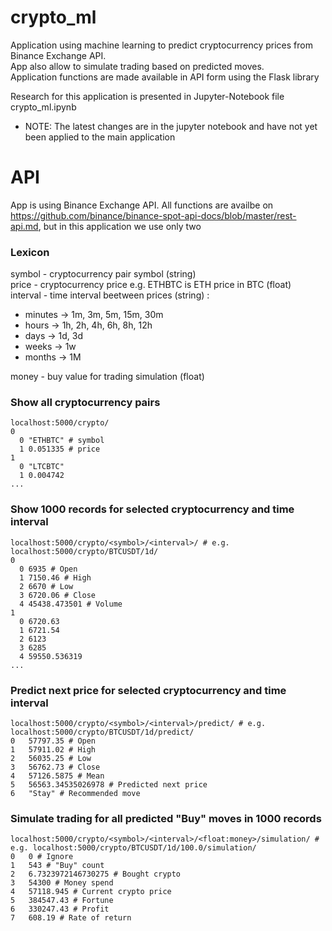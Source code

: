 # crypto_ml 
Application using machine learning to predict cryptocurrency prices from Binance Exchange API.\
App also allow to simulate trading based on predicted moves.\
Application functions are made available in API form using the Flask library

Research for this application is presented in Jupyter-Notebook file crypto_ml.ipynb

* NOTE: The latest changes are in the jupyter notebook and have not yet been applied to the main application

# API 
App is using Binance Exchange API. All functions are availbe on https://github.com/binance/binance-spot-api-docs/blob/master/rest-api.md, but in this application we use only two

### Lexicon
symbol - cryptocurrency pair symbol (string)\
price - cryptocurrency price e.g. ETHBTC is ETH price in BTC (float)\
interval - time interval beetween prices (string) :
 * minutes -> 1m, 3m, 5m, 15m, 30m
 * hours -> 1h, 2h, 4h, 6h, 8h, 12h
 * days -> 1d, 3d
 * weeks -> 1w
 * months -> 1M

money - buy value for trading simulation (float)

### Show all cryptocurrency pairs
```
localhost:5000/crypto/ 
0	
  0	"ETHBTC" # symbol
  1	0.051335 # price
1	
  0	"LTCBTC"
  1	0.004742
...
```

### Show 1000 records for selected cryptocurrency and time interval
```
localhost:5000/crypto/<symbol>/<interval>/ # e.g. localhost:5000/crypto/BTCUSDT/1d/ 
0	
  0	6935 # Open 
  1	7150.46 # High
  2	6670 # Low
  3	6720.06 # Close
  4	45438.473501 # Volume
1	
  0	6720.63
  1	6721.54
  2	6123
  3	6285
  4	59550.536319
...
```
### Predict next price for selected cryptocurrency and time interval
```
localhost:5000/crypto/<symbol>/<interval>/predict/ # e.g. localhost:5000/crypto/BTCUSDT/1d/predict/ 
0	57797.35 # Open
1	57911.02 # High
2	56035.25 # Low
3	56762.73 # Close
4	57126.5875 # Mean
5	56563.34535026978 # Predicted next price
6	"Stay" # Recommended move
```
### Simulate trading for all predicted "Buy" moves in 1000 records
```
localhost:5000/crypto/<symbol>/<interval>/<float:money>/simulation/ # e.g. localhost:5000/crypto/BTCUSDT/1d/100.0/simulation/ 
0	0 # Ignore
1	543 # "Buy" count 
2	6.7323972146730275 # Bought crypto
3	54300 # Money spend
4	57118.945 # Current crypto price
5	384547.43 # Fortune
6	330247.43 # Profit
7	608.19 # Rate of return
```

